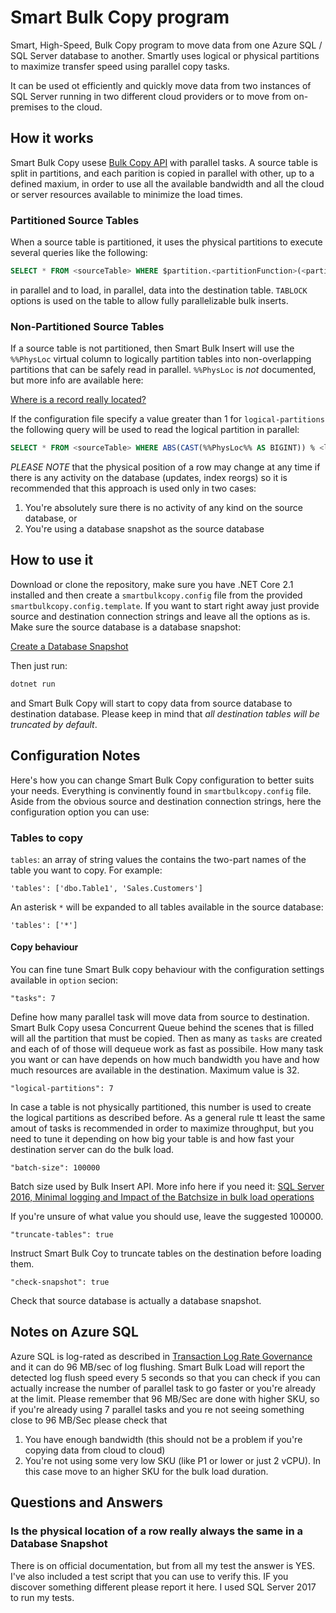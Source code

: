 # Smart Bulk Copy program

Smart, High-Speed, Bulk Copy program to move data from one Azure SQL / SQL Server database to another. Smartly uses logical or physical partitions to maximize transfer speed using parallel copy tasks.

It can be used ot efficiently and quickly move data from two instances of SQL Server running in two different cloud providers or to move from on-premises to the cloud.

## How it works

Smart Bulk Copy usese [Bulk Copy API](https://docs.microsoft.com/en-us/dotnet/api/system.data.sqlclient.sqlbulkcopy) with parallel tasks. A source table is split in partitions, and each parition is copied in parallel with other, up to a defined maxium, in order to use all the available bandwidth and all the cloud or server resources available to minimize the load times.

### Partitioned Source Tables

When a source table is partitioned, it uses the physical partitions to execute several queries like the following:

```sql
SELECT * FROM <sourceTable> WHERE $partition.<partitionFunction>(<partitionColumn>) = <n>
```

in parallel and to load, in parallel, data into the destination table. `TABLOCK` options is used on the table to allow fully parallelizable bulk inserts.

### Non-Partitioned Source Tables

If a source table is not partitioned, then Smart Bulk Insert will use the `%%PhysLoc` virtual column to logically partition tables into non-overlapping partitions that can be safely read in parallel. `%%PhysLoc` is *not* documented, but more info are available here:

[Where is a record really located?](https://techcommunity.microsoft.com/t5/Premier-Field-Engineering/Where-is-a-record-really-located/ba-p/370972)

If the configuration file specify a value greater than 1 for `logical-partitions` the following query will be used to read the logical partition in parallel:

```sql
SELECT * FROM <sourceTable> WHERE ABS(CAST(%%PhysLoc%% AS BIGINT)) % <logical-partitions-count> = <n>
```

*PLEASE NOTE* that the physical position of a row may change at any time if there is any activity on the database (updates, index reorgs) so it is recommended that this approach is used only in two cases:

1. You're absolutely sure there is no activity of any kind on the source database, or
2. You're using a database snapshot as the source database

## How to use it

Download or clone the repository, make sure you have .NET Core 2.1 installed and then create a `smartbulkcopy.config` file from the provided `smartbulkcopy.config.template`. If you want to start right away just provide source and destination connection strings and leave all the options as is. Make sure the source database is a database snapshot:

[Create a Database Snapshot](https://docs.microsoft.com/en-us/sql/relational-databases/databases/create-a-database-snapshot-transact-sql?view=sql-server-2017)

Then just run:

```bash
dotnet run
```

and Smart Bulk Copy will start to copy data from source database to destination database. Please keep in mind that *all destination tables will be truncated by default*.

## Configuration Notes

Here's how you can change Smart Bulk Copy configuration to better suits your needs. Everything is convinently found in `smartbulkcopy.config` file. Aside from the obvious source and destination connection strings, here the configuration option you can use:

### Tables to copy

`tables`: an array of string values the contains the two-part names of the table you want to copy. For example:

```
'tables': ['dbo.Table1', 'Sales.Customers']
```

An asterisk `*` will be expanded to all tables available in the source database:

```
'tables': ['*']
```

#### Copy behaviour

You can fine tune Smart Bulk copy behaviour with the configuration settings available in `option` secion:

`"tasks": 7`

Define how many parallel task will move data from source to destination. Smart Bulk Copy usesa Concurrent Queue behind the scenes that is filled will all the partition that must be copied. Then as many as `tasks` are created and each of of those will dequeue work as fast as possibile. How many task you want or can have depends on how much bandwidth you have and how much resources are available in the destination. Maximum value is 32.

`"logical-partitions": 7`

In case a table is not physically partitioned, this number is used to create the logical partitions as described before. As a general rule tt least the same amout of tasks is recommended in order to maximize throughput, but you need to tune it depending on how big your table is and how fast your destination server can do the bulk load.

`"batch-size": 100000`

Batch size used by Bulk Insert API. More info here if you need it: [SQL Server 2016, Minimal logging and Impact of the Batchsize in bulk load operations](https://blogs.msdn.microsoft.com/sql_server_team/sql-server-2016-minimal-logging-and-impact-of-the-batchsize-in-bulk-load-operations/)

If you're unsure of what value you should use, leave the suggested 100000.

`"truncate-tables": true`

Instruct Smart Bulk Coy to truncate tables on the destination before loading them.

`"check-snapshot": true`

Check that source database is actually a database snapshot.

## Notes on Azure SQL

Azure SQL is log-rated as described in [Transaction Log Rate Governance](https://docs.microsoft.com/en-us/azure/sql-database/sql-database-resource-limits-database-server#transaction-log-rate-governance) and it can do 96 MB/sec of log flushing. Smart Bulk Load will report the detected log flush speed every 5 seconds so that you can check if you can actually increase the number of parallel task to go faster or you're already at the limit. Please remember that 96 MB/Sec are done with higher SKU, so if you're already using 7 parallel tasks and you
re not seeing something close to 96 MB/Sec please check that

1. You have enough bandwidth (this should not be a problem if you're copying data from cloud to cloud)
2. You're not using some very low SKU (like P1 or lower or just 2 vCPU). In this case move to an higher SKU for the bulk load duration.

## Questions and Answers

### Is the physical location of a row really always the same in a Database Snapshot

There is on official documentation, but from all my test the answer is YES. I've also included a test script that you can use to verify this. IF you discover something different please report it here. I used SQL Server 2017 to run my tests.
